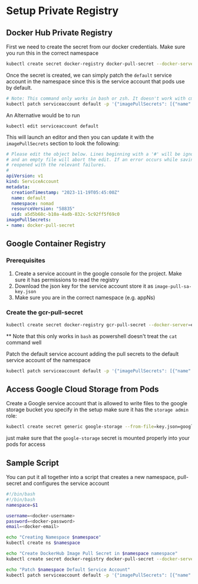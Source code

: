 # Setup Private Registry

## Docker Hub Private Registry

First we need to create the secret from our docker credentials. Make sure you run this in the correct namespace

```bash
kubectl create secret docker-registry docker-pull-secret --docker-server=https://index.docker.io/v1/ --docker-username=<your-name> --docker-password=<your-pword> --docker-email=<your-email>
```

Once the secret is created, we can simply patch the `default` service account in the namespace since this is the service account that pods use by default.

```bash
# Note: This command only works in bash or zsh. It doesn't work with cmd or powershell due to single quotes
kubectl patch serviceaccount default -p '{"imagePullSecrets": [{"name": "docker-pull-secret"}]}'
```

An Alternative would be to run

```
kubectl edit serviceaccount default
```

This will launch an editor and then you can update it with the `imagePullSecrets` section to look the following:

```yaml
# Please edit the object below. Lines beginning with a '#' will be ignored,
# and an empty file will abort the edit. If an error occurs while saving this file will be
# reopened with the relevant failures.
#
apiVersion: v1
kind: ServiceAccount
metadata:
  creationTimestamp: "2023-11-19T05:45:00Z"
  name: default
  namespace: nomad
  resourceVersion: "58835"
  uid: a5d5b68c-b10a-4adb-832c-5c92ff5f69c0
imagePullSecrets:
- name: docker-pull-secret
```

## Google Container Registry

### Prerequisites
1. Create a service account in the google console for the project. Make sure it has permissions to read the registry
2. Download the json key for the service account store it as `image-pull-sa-key.json`
3. Make sure you are in the correct namespace (e.g. appNs)

### Create the gcr-pull-secret

```bash
kubectl create secret docker-registry gcr-pull-secret --docker-server=eu.gcr.io --docker-username=_json_key --docker-email=youremail@gmail.com --docker-password="$(cat image-pull-sa-key.json)"
```
** Note that this only works in `bash` as powershell doesn't treat the `cat` command well


Patch the default service account adding the pull secrets to the default service account of the namespace

```bash
kubectl patch serviceaccount default -p '{"imagePullSecrets": [{"name": "gcr-pull-secret"}]}'
```
## Access Google Cloud Storage from Pods
Create a Google service account that is allowed to write files to the google storage bucket you specify in the setup make sure it has the `storage admin` role:

```bash
kubectl create secret generic google-storage --from-file=key.json=google-storage-sa-key.json
```

just make sure that the `google-storage` secret is mounted properly into your pods for access


## Sample Script

You can put it all together into a script that creates a new namespace, pull-secret and configures the service account

```bash
#!/bin/bash
#!/bin/bash
namespace=$1

username=<docker-username>
password=<docker-password>
email=<docker-email>

echo "Creating Namespace $namespace"
kubectl create ns $namespace

echo "Create DockerHub Image Pull Secret in $namespace namespace"
kubectl create secret docker-registry docker-pull-secret --docker-server=https://index.docker.io/v1/ --docker-username=$username --docker-password=$password --docker-email=$email -n $namespace

echo "Patch $namespace Default Service Account"
kubectl patch serviceaccount default -p '{"imagePullSecrets": [{"name": "docker-pull-secret"}]}' -n $namespace
```
